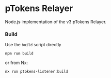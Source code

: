 # pTokens Relayer

Node.js implementation of the v3 pTokens Relayer.


### Build

Use the `build` script directly

```bash
npm run build
```

or from Nx:

```bash
nx run ptokens-listener:build
```